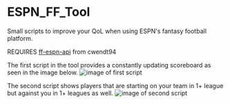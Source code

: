 # ESPN_FF_Tool
 Small scripts to improve your QoL when using ESPN's fantasy football platform.

REQUIRES [ff-espn-api](https://github.com/cwendt94/ff-espn-api) from cwendt94

The first script in the tool provides a constantly updating scoreboard as seen in the image below.
![image of first script](https://i.imgur.com/5vDJKdB.png)

The second script shows players that are starting on your team in 1+ league but against you in 1+ leagues as well.
![image of second script](https://i.imgur.com/zV0Enpo.png)

